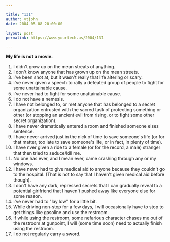 ```yaml
---

title: "131"
author: ytjohn
date: 2004-05-08 20:00:00

layout: post
permalink: https://www.yourtech.us/2004/131

---
```

<b>My life is not a movie.</b>
<br />
<oL>
<li>I didn't grow up on the mean streats of anything.</li>
<li>I don't know anyone that has grown up on the mean streets.</li>
<li>I've been shot at, but it wasn't really that life altering or scary.</li>
<li>I've never given a speech to rally a defeated group of people to fight for
some unattainable cause.</li>
<li>I've never had to fight for some unattainable cause.</li>
<li>I do not have a nemesis.</li>
<li>I have not belonged to, or met anyone that has belonged to a secret organization
entrusted with the sacred task of protecting something or other (or stopping an
ancient evil from rising, or to fight some other secret organization).</li>
<li>I have never dramatically entered a room and finished someone elses sentence.</li>
<li>I have never arrived just in the nick of time to save someone's life (or for that
matter, too late to save someone's life, or in fact, in plenty of time).</li>
<li>I have nver given a ride to a female (or for the record, a male) stranger that
then tried to seduce/kill me.</li>
<li>No one has ever, and I mean ever, came crashing through any or my windows.</li>
<li>I have never had to give medical aid to anyone because they couldn't go to the
hospital. (That is not to say that I haven't given medical aid before though).</li>
<li>I don't have any dark, repressed secrets that I can gradually reveal to a
potential girlfriend that I haven't pushed away like everyone else for some reason.</li>
<li>I've never had to "lay low" for a little bit.</li>
<li>While driving non-stop for a few days, I will occasionally have to stop to get
things like gasoline and use the restroom.</li>
<li>If while using the restroom, some nefarious character chases me out of the restroom
at gunpoint, I will (some time soon) need to actually finish using the restroom.</li>
<li>I do not regularly carry a sword.</li>
</ol>
